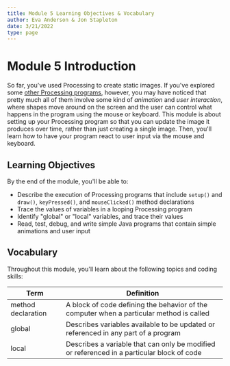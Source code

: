 ```yaml
---
title: Module 5 Learning Objectives & Vocabulary
author: Eva Anderson & Jon Stapleton
date: 3/21/2022
type: page
---
```


<!-- ::youtube[A video summary of module 5, covering the Processing animation loop and user input methods]{#oXmKJ_tYg34} -->

# Module 5 Introduction

So far, you've used Processing to create static images. If you've explored some [other Processing programs](https://openprocessing.org/browse/#), however, you may have noticed that pretty much all of them involve some kind of *animation* and *user interaction*, where shapes move around on the screen and the user can control what happens in the program using the mouse or keyboard. This module is about setting up your Processing program so that you can update the image it produces over time, rather than just creating a single image. Then, you'll learn how to have your program react to user input via the mouse and keyboard.

## Learning Objectives

By the end of the module, you'll be able to:

* Describe the execution of Processing programs that include `setup()` and `draw()`, `keyPressed()`, and `mouseClicked()` method declarations
* Trace the values of variables in a looping Processing program
* Identify "global" or "local" variables, and trace their values
* Read, test, debug, and write simple Java programs that contain simple animations and user input

## Vocabulary

Throughout this module, you'll learn about the following topics and coding skills:

| Term | Definition |
| ---- | ---------- |
| method declaration | A block of code defining the behavior of the computer when a particular method is called |
| global | Describes variables available to be updated or referenced in any part of a program |
| local | Describes a variable that can only be modified or referenced in a particular block of code |
